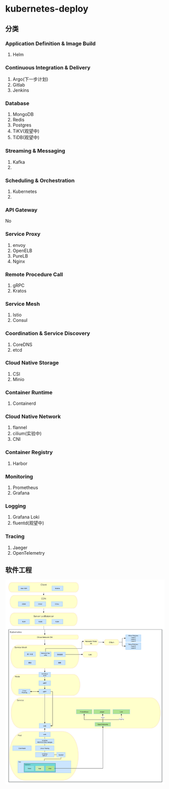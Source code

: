 # kubernetes-deploy

## 分类

### Application Definition & Image Build
1. Helm

### Continuous Integration & Delivery
1. Argo(下一步计划)
2. Gitlab
3. Jenkins

###  Database
1. MongoDB
2. Redis
3. Postgres
4. TiKV(观望中)
5. TiDB(观望中)

### Streaming & Messaging
1. Kafka
2. 

### Scheduling & Orchestration
1. Kubernetes
2. 

### API Gateway
No

### Service Proxy
1. envoy
2. OpenELB
3. PureLB
4. Nginx

### Remote Procedure Call
1. gRPC
2. Kratos

### Service Mesh
1. Istio
2. Consul

### Coordination & Service Discovery
1. CoreDNS
2. etcd

### Cloud Native Storage
1. CSI
2. Minio

### Container Runtime
1. Containerd

### Cloud Native Network
1. flannel
2. cilium(实验中)
3. CNI

### Container Registry
1. Harbor

### Monitoring
1. Prometheus
2. Grafana

### Logging
1. Grafana Loki
2. fluentd(观望中)
 
### Tracing
1. Jaeger
2. OpenTelemetry

## 软件工程
![架构](./未命名文件.jpg)
